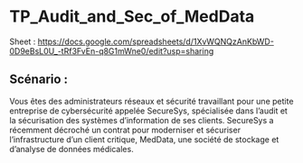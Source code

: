 # TP_Audit_and_Sec_of_MedData

Sheet : https://docs.google.com/spreadsheets/d/1XvWQNQzAnKbWD-0D9eBsL0U_-tRf3FvEn-q8G1mWne0/edit?usp=sharing

## Scénario :
Vous êtes des administrateurs réseaux et sécurité travaillant pour une petite entreprise
de cybersécurité appelée SecureSys, spécialisée dans l’audit et la sécurisation des
systèmes d’information de ses clients. SecureSys a récemment décroché un contrat
pour moderniser et sécuriser l’infrastructure d’un client critique, MedData, une
société de stockage et d’analyse de données médicales.
